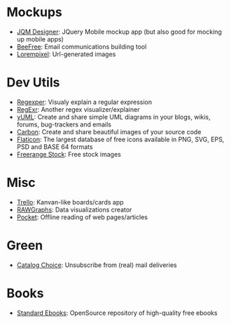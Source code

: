 # Mockups

- [JQM Designer](http://jqmdesigner.appspot.com): JQuery Mobile mockup app (but also good for mocking up mobile apps)
- [BeeFree](https://beefree.io): Email communications building tool
- [Lorempixel](http://lorempixel.com/): Url-generated images

# Dev Utils

- [Regexper](http://www.regexper.com): Visualy explain a regular expression
- [RegExr](http://regexr.com): Another regex visualizer/explainer
- [yUML](http://yuml.me): Create and share simple UML diagrams in your blogs, wikis, forums, bug-trackers and emails
- [Carbon](https://carbon.now.sh): Create and share beautiful images of your source code
- [Flaticon](https://www.flaticon.com/): The largest database of free icons available in PNG, SVG, EPS, PSD and BASE 64 formats
- [Freerange Stock](https://freerangestock.com/): Free stock images

# Misc

- [Trello](https://trello.com): Kanvan-like boards/cards app
- [RAWGraphs](https://rawgraphs.io): Data visualizations creator
- [Pocket](https://getpocket.com): Offline reading of web pages/articles

# Green

- [Catalog Choice](https://nyc.catalogchoice.org): Unsubscribe from (real) mail deliveries

# Books

- [Standard Ebooks](https://standardebooks.org/): OpenSource repository of high-quality free ebooks
